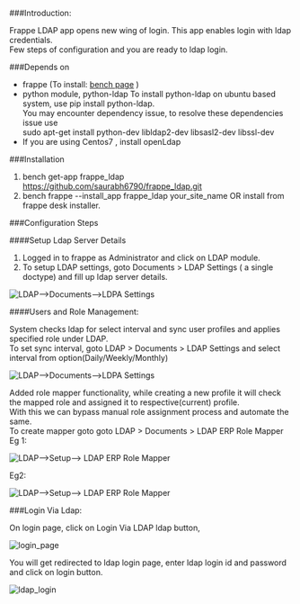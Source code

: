 ###Introduction:

Frappe LDAP app opens new wing of login. This app enables login with ldap credentials. <br>Few steps of configuration and you are ready to ldap login.

###Depends on
- frappe (To install: [bench page](https://github.com/frappe/bench) )
- python module, python-ldap
	To install python-ldap on ubuntu based system, use pip install python-ldap. <br>You may encounter dependency issue, to resolve these dependencies issue use <br> sudo apt-get install python-dev libldap2-dev libsasl2-dev libssl-dev 
- If you are using Centos7 , install openLdap
 
###Installation

1. bench get-app frappe_ldap [https://github.com/saurabh6790/frappe_ldap.git ](https://github.com/saurabh6790/frappe_ldap.git)
2. bench frappe --install_app frappe_ldap your_site_name OR install from frappe desk installer.


###Configuration Steps


####Setup Ldap Server Details
1. Logged in to frappe as Administrator and click on LDAP module.
2. To setup LDAP settings, goto Documents > LDAP Settings ( a single doctype) and fill up ldap server details. 

![LDAP-->Documents-->LDPA Settings](frappe_ldap/public/images/LDAPSettings.png)

####Users and Role Management:

System checks ldap for select interval and sync user profiles and applies specified role under LDAP.
<br>To set sync interval, goto LDAP > Documents > LDAP Settings and select interval from option(Daily/Weekly/Monthly)

![LDAP-->Documents-->LDPA Settings](frappe_ldap/public/images/sc1.png)


Added role mapper functionality, while creating a new profile it will check the mapped role and assigned it to respective(current) profile.<br> With this we can bypass manual role assignment process and automate the same. <br>To create mapper goto goto LDAP > Documents > LDAP ERP Role Mapper <br>
Eg 1:

![LDAP-->Setup--> LDAP ERP Role Mapper](frappe_ldap/public/images/role_mapper.png)

Eg2:

![LDAP-->Setup--> LDAP ERP Role Mapper](frappe_ldap/public/images/role_mapper2.png)


###Login Via Ldap:

On login page, click on Login Via LDAP ldap button,

![login_page](frappe_ldap/public/images/login.png)

You will get redirected to ldap login page, enter ldap login id and password and click on login button.

![ldap_login](frappe_ldap/public/images/login1.png)






